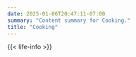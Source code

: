 ```yaml
---
date: 2025-01-06T20:47:11-07:00
summary: "Content summary for Cooking."
title: "Cooking"
---
```


{{< life-info >}}
